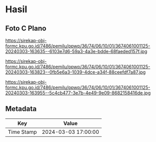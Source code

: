# Hasil

## Foto C Plano

https://sirekap-obj-formc.kpu.go.id/7486/pemilu/ppwp/36/74/06/10/01/3674061001125-20240303-163635--6103e7d6-59a3-4a3e-bdde-68faeded157f.jpg

https://sirekap-obj-formc.kpu.go.id/7486/pemilu/ppwp/36/74/06/10/01/3674061001125-20240303-163823--0fb5e6a3-1039-4dce-a34f-88ceefdf7a87.jpg

https://sirekap-obj-formc.kpu.go.id/7486/pemilu/ppwp/36/74/06/10/01/3674061001125-20240303-163955--5c4cb477-3e7b-4e49-9e09-8682158416de.jpg


## Metadata

| Key        | Value               |
| ---------- | ------------------- |
| Time Stamp | 2024-03-03 17:00:00 |



